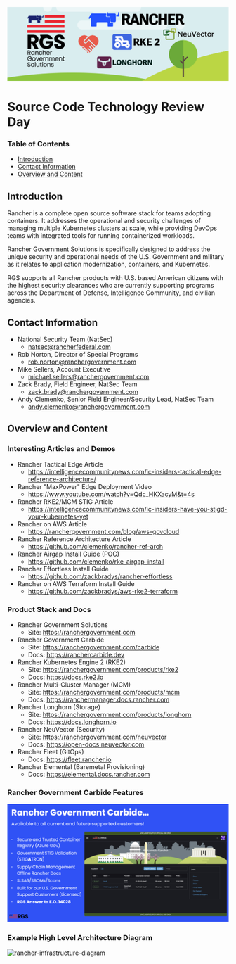 ![rancher-stack-banner](images/rgs-rancher-stack-banner.png)

# Source Code Technology Review Day

### Table of Contents
* [Introduction](#introduction)
* [Contact Information](#contact-information)
* [Overview and Content](#overview-and-content)

## Introduction

Rancher is a complete open source software stack for teams adopting containers. It addresses the operational and security challenges of managing multiple Kubernetes clusters at scale, while providing DevOps teams with integrated tools for running containerized workloads.

Rancher Government Solutions is specifically designed to address the unique security and operational needs of the U.S. Government and military as it relates to application modernization, containers, and Kubernetes.

RGS supports all Rancher products with U.S. based American citizens with the highest security clearances who are currently supporting programs across the Department of Defense, Intelligence Community, and civilian agencies.

## Contact Information

* National Security Team (NatSec)
  * natsec@rancherfederal.com
* Rob Norton, Director of Special Programs
  * rob.norton@ranchergovernment.com
* Mike Sellers, Account Executive
  * michael.sellers@ranchergovernment.com
* Zack Brady, Field Engineer, NatSec Team
  * zack.brady@ranchergovernment.com
* Andy Clemenko, Senior Field Engineer/Security Lead, NatSec Team
  * andy.clemenko@ranchergovernment.com

## Overview and Content

### Interesting Articles and Demos
* Rancher Tactical Edge Article
  * https://intelligencecommunitynews.com/ic-insiders-tactical-edge-reference-architecture/
* Rancher "MaxPower" Edge Deployment Video
  * https://www.youtube.com/watch?v=Qdc_HKXacyM&t=4s
* Rancher RKE2/MCM STIG Article
  * https://intelligencecommunitynews.com/ic-insiders-have-you-stigd-your-kubernetes-yet
* Rancher on AWS Article
  * https://ranchergovernment.com/blog/aws-govcloud
* Rancher Reference Architecture Article
  * https://github.com/clemenko/rancher-ref-arch
* Rancher Airgap Install Guide (POC)
  * https://github.com/clemenko/rke_airgap_install
* Rancher Effortless Install Guide
  * https://github.com/zackbradys/rancher-effortless
* Rancher on AWS Terraform Install Guide
  * https://github.com/zackbradys/aws-rke2-terraform

### Product Stack and Docs
* Rancher Government Solutions
  * Site: https://ranchergovernment.com
* Rancher Government Carbide
  * Site: https://ranchergovernment.com/carbide
  * Docs: https://ranchercarbide.dev
* Rancher Kubernetes Engine 2 (RKE2)
  * Site: https://ranchergovernment.com/products/rke2
  * Docs: https://docs.rke2.io
* Rancher Multi-Cluster Manager (MCM)
  * Site: https://ranchergovernment.com/products/mcm
  * Docs: https://ranchermanager.docs.rancher.com
* Rancher Longhorn (Storage)
  * Site: https://ranchergovernment.com/products/longhorn
  * Docs: https://docs.longhorn.io
* Rancher NeuVector (Security)
  * Site: https://ranchergovernment.com/neuvector
  * Docs: https://open-docs.neuvector.com
* Rancher Fleet (GitOps)
  * Docs: https://fleet.rancher.io
* Rancher Elemental (Baremetal Provisioning)
  * Docs: https://elemental.docs.rancher.com

### Rancher Government Carbide Features

![rgs-carbide-overview](images/rgs-carbide-overview.png)

### Example High Level Architecture Diagram

![rancher-infrastructure-diagram](images/rgs-cloud-datacenter-edge-diagram.png)
